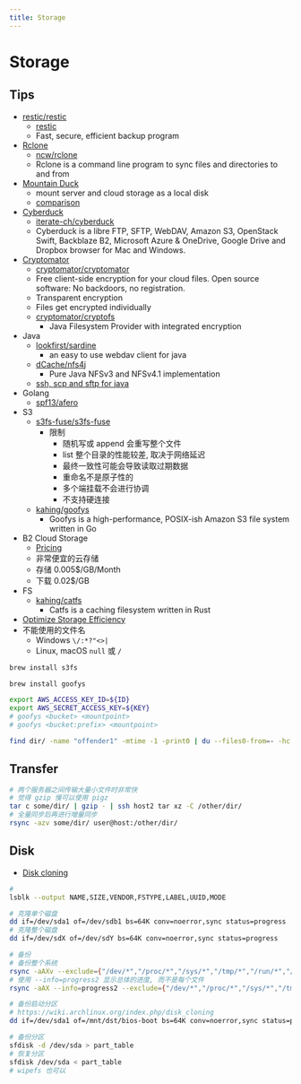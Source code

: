 ```yaml
---
title: Storage
---
```


# Storage
## Tips
* [restic/restic](https://github.com/restic/restic)
  * [restic](https://restic.github.io/)
  * Fast, secure, efficient backup program
* [Rclone](https://rclone.org/)
  * [ncw/rclone](https://github.com/ncw/rclone)
  * Rclone is a command line program to sync files and directories to and from
* [Mountain Duck](https://mountainduck.io/)
  * mount server and cloud storage as a local disk
  * [comparison](https://mountainduck.io/comparison/)
* [Cyberduck](https://cyberduck.io/)
  * [iterate-ch/cyberduck](https://github.com/iterate-ch/cyberduck)
  * Cyberduck is a libre FTP, SFTP, WebDAV, Amazon S3, OpenStack Swift, Backblaze B2, Microsoft Azure & OneDrive, Google Drive and Dropbox browser for Mac and Windows.
* [Cryptomator](https://cryptomator.org/)
  * [cryptomator/cryptomator](https://github.com/cryptomator/cryptomator)
  * Free client-side encryption for your cloud files. Open source software: No backdoors, no registration.
  * Transparent encryption
  * Files get encrypted individually
  * [cryptomator/cryptofs](https://github.com/cryptomator/cryptofs)
    * Java Filesystem Provider with integrated encryption
* Java
  * [lookfirst/sardine](https://github.com/lookfirst/sardine)
    * an easy to use webdav client for java
  * [dCache/nfs4j](https://github.com/dCache/nfs4j)
    * Pure Java NFSv3 and NFSv4.1 implementation
  * [ssh, scp and sftp for java](https://github.com/hierynomus/sshj)
* Golang
  * [spf13/afero](https://github.com/spf13/afero)
* S3
  * [s3fs-fuse/s3fs-fuse](https://github.com/s3fs-fuse/s3fs-fuse)
    * 限制
      * 随机写或 append 会重写整个文件
      * list 整个目录的性能较差, 取决于网络延迟
      * 最终一致性可能会导致读取过期数据
      * 重命名不是原子性的
      * 多个端挂载不会进行协调
      * 不支持硬连接
  * [kahing/goofys](https://github.com/kahing/goofys)
    * Goofys is a high-performance, POSIX-ish Amazon S3 file system written in Go
* B2 Cloud Storage
  * [Pricing](https://www.backblaze.com/b2/cloud-storage-pricing.html)
  * 非常便宜的云存储
  * 存储 0.005$/GB/Month
  * 下载 0.02$/GB
* FS
  * [kahing/catfs](https://github.com/kahing/catfs)
    * Catfs is a caching filesystem written in Rust
* [Optimize Storage Efficiency](https://www.snia.org/sites/default/files/SDC/2016/presentations/erasure_coding/DrorGoldenberg_Optimize_Storage_Efficiency-v2.pdf)
* 不能使用的文件名
  * Windows `\/:*?"<>|`
  * Linux, macOS `null` 或 `/`


```bash
brew install s3fs

brew install goofys

export AWS_ACCESS_KEY_ID=${ID}
export AWS_SECRET_ACCESS_KEY=${KEY}
# goofys <bucket> <mountpoint>
# goofys <bucket:prefix> <mountpoint>
```

```bash
find dir/ -name "offender1" -mtime -1 -print0 | du --files0-from=- -hc | tail -n1
```

## Transfer

```bash
# 两个服务器之间传输大量小文件时非常快
# 觉得 gzip 慢可以使用 pigz
tar c some/dir/ | gzip - | ssh host2 tar xz -C /other/dir/
# 全量同步后再进行增量同步
rsync -azv some/dir/ user@host:/other/dir/

```

## Disk
* [Disk cloning](https://en.wikipedia.org/wiki/Disk_cloning)

```bash
#
lsblk --output NAME,SIZE,VENDOR,FSTYPE,LABEL,UUID,MODE

# 克隆单个磁盘
dd if=/dev/sda1 of=/dev/sdb1 bs=64K conv=noerror,sync status=progress
# 克隆整个磁盘
dd if=/dev/sdX of=/dev/sdY bs=64K conv=noerror,sync status=progress

# 备份
# 备份整个系统
rsync -aAXv --exclude={"/dev/*","/proc/*","/sys/*","/tmp/*","/run/*","/mnt/*","/media/*","/lost+found"} / /path/to/backup/folder
# 使用 --info=progress2 显示总体的进度, 而不是每个文件
rsync -aAX --info=progress2 --exclude={"/dev/*","/proc/*","/sys/*","/tmp/*","/run/*","/mnt/*","/media/*","/lost+found"} / /path/to/backup/folder

# 备份启动分区
# https://wiki.archlinux.org/index.php/disk_cloning
dd if=/dev/sda1 of=/mnt/dst/bios-boot bs=64K conv=noerror,sync status=progress

# 备份分区
sfdisk -d /dev/sda > part_table
# 恢复分区
sfdisk /dev/sda < part_table
# wipefs 也可以
```

